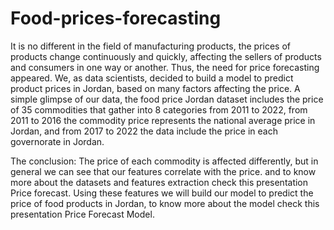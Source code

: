 ﻿# Food-prices-forecasting

It is no different in the field of manufacturing products, the prices of
products change continuously and quickly, affecting the sellers of
products and consumers in one way or another.
Thus, the need for price forecasting appeared. We, as data scientists,
decided to build a model to predict product prices in Jordan, based on
many factors affecting the price.
A simple glimpse of our data, the food price Jordan dataset includes
the price of 35 commodities that gather into 8 categories from 2011 to
2022, from 2011 to 2016 the commodity price represents the national
average price in Jordan, and from 2017 to 2022 the data include the
price in each governorate in Jordan.
 
The conclusion: The price of each commodity is affected differently,
but in general we can see that our features correlate with the price.
and to know more about the datasets and features extraction check
this presentation Price forecast.
Using these features we will build our model to predict the price of
food products in Jordan, to know more about the model check this
presentation Price Forecast Model.
